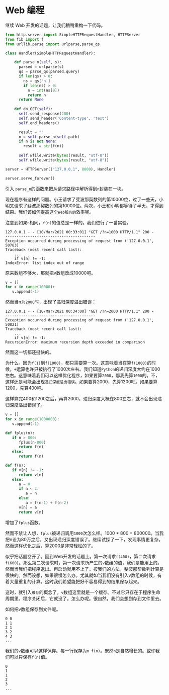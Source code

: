 # Web 编程



继续 Web 开发的话题，让我们稍稍重构一下代码。

```python
from http.server import SimpleHTTPRequestHandler, HTTPServer
from fib import f
from urllib.parse import urlparse,parse_qs

class Handler(SimpleHTTPRequestHandler):

    def parse_n(self, s):
      parsed = urlparse(s)
      qs = parse_qs(parsed.query)
      if len(qs) > 0:
        ns = qs['n']
        if len(ns) > 0:
          n = int(ns[0])
          return n
      return None
      
    def do_GET(self):
      self.send_response(200)
      self.send_header('Content-type', 'text')
      self.end_headers()

      result = ""
      n = self.parse_n(self.path)
      if n is not None:
        result = str(f(n))
              
      self.wfile.write(bytes(result, "utf-8"))
      self.wfile.write(bytes(result, "utf-8"))

server = HTTPServer(("127.0.0.1", 8000), Handler)

server.serve_forever()
```



引入 `parse_n`的函数来把从请求路径中解析得到`n`封装在一块。



现在程序有这样的问题。小王请求了斐波那契数列的第10000位，过了一些天，小明又请求了斐波那契数列的第10000位。两次，小王和小明都等待了半天，才得到结果。我们该如何提高这个`Web服务的`效率呢。



注意到如果`n`相同，`f(n)`的值总是一样的。我们进行了一番实验。



```shell
127.0.0.1 - - [10/Mar/2021 00:33:01] "GET /?n=1000 HTTP/1.1" 200 -
----------------------------------------
Exception occurred during processing of request from ('127.0.0.1', 50783)
Traceback (most recent call last):
    ...
    if v[n] != -1:
IndexError: list index out of range
```

原来数组不够大，那就把v数组改成10000吧。

```python
v = []
for x in range(10000):
   v.append(-1)
```

然而当n为`2000`时，出现了递归深度溢出错误：

```shell
127.0.0.1 - - [10/Mar/2021 00:34:00] "GET /?n=2000 HTTP/1.1" 200 -
----------------------------------------
Exception occurred during processing of request from ('127.0.0.1', 50821)
Traceback (most recent call last):
    ...
    if v[n] != -1:
RecursionError: maximum recursion depth exceeded in comparison
```

然而这一切都还挺快的。



为什么。因为`f(1)`到`f(1000)`，都只需要算一次。这意味着当在算`f(1000)`的时候，`+`运算也许只被执行了1000次左右。我们知道`Python`的递归深度大约在1000左右。这意味着我们可以这样优化程序，如果要算`2000`，那我先算`1000`的。不，这样还是可能会出现`递归深度溢出错误`。如果要算2000，先算1200吧。如果要算1200，先算400吧。



这样算完400和1200之后，再算2000，递归深度大概在800左右，就不会出现递归深度溢出错误了。

```python
v = []
for x in range(1000000):
   v.append(-1)

def fplus(n):
   if n > 800:         
      fplus(n-800)
      return f(n)
   else:
      return f(n)

def f(n):
   if v[n] != -1:
      return v[n]
   else:
      a = 0
      if n < 2:
         a = n
      else:
         a = f(n-1) + f(n-2)
      v[n] = a
      return v[n]
```

增加了`fplus`函数。



然而不禁让人想，`fplus`被递归调用`1000`次怎么样。1000 * 800 = 800000。当我把n设为80万之后，又出现递归深度错误了。继续试探了一下，发现事情更复杂。然而这样优化之后，算2000是非常轻松的了。



似乎把话题岔开了。回到Web开发的话题上。第一次请求`f(400)`，第二次请求`f(600)`。那么第二次请求时，第一次请求所产生的`v`数组的值，我们是能用上的。然而当我们把程序退出。再启动就用不上了。按我们的方法，斐波那契数列计算是很快的。然而设想，如果很慢怎么办。尤其就如当我们没有引入v数组的时候，有着大量重复的计算。这时我们希望能把好不容易得到的结果保存起来。



这时，就引入`缓存`的概念了。`v`数组这里就是一个缓存。不过它只存在于程序生命周期里。程序关闭后，它就没了。怎么办呢。很自然，我们会想到存到文件里去。



如何把v数组保存到文件呢。

```shell
0 0
1 1
2 1
3 2
4 3
...
```

我们的`v`数组可以这样保存。每一行保存为`n f(n)`。既然`n`是自然增长的。或许我们可以只保存`f(n)`值。

```shell
0
1
1
2
3
...
```

